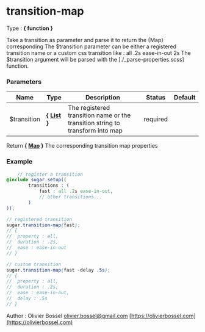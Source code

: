 # transition-map

<!-- @namespace: sugar.scss.core.function.transition-map -->

Type : **{ function }**


Take a transition as parameter and parse it to return the {Map} corresponding
The $transition parameter can be either a registered transition name or a custom css transition like : all .2s ease-in-out 2s
The $transition argument will be parsed with the [./_parse-properties.scss] function.



### Parameters
Name  |  Type  |  Description  |  Status  |  Default
------------  |  ------------  |  ------------  |  ------------  |  ------------
$transition  |  **{ [List](http://www.sass-lang.com/documentation/file.SASS_REFERENCE.html#lists) }**  |  The registered transition name or the transition string to transform into map  |  required  |

Return **{ [Map](http://www.sass-lang.com/documentation/file.SASS_REFERENCE.html#maps) }** The corresponding transition map properties

### Example
```scss
	// register a transition
@include sugar.setup((
		transitions : (
			fast : all .2s ease-in-out,
			// other transitions...
		)
));

// registered transition
sugar.transition-map(fast);
// {
// 	property : all,
// 	duration : .2s,
// 	ease : ease-in-out
// }

// custom transition
sugar.transition-map(fast -delay .5s);
// {
// 	property : all,
// 	duration : .2s,
// 	ease : ease-in-out,
// 	delay : .5s
// }
```
Author : Olivier Bossel [olivier.bossel@gmail.com](mailto:olivier.bossel@gmail.com) [https://olivierbossel.com](https://olivierbossel.com)